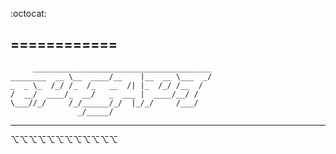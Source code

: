 :octocat:

============
------------

```
     ________________________________________
________  __ \__  ____/__    |__  __ \___  _/
_  _ \_  /_/ /_  /_   __  /| |_  /_/ /__  /  
/  __/  ____/_  __/   _  ___ |  ____/__/ /   
\___//_/     /_/______/_/  |_/_/     /___/   
               _/_____/                      

```
------------
⌥⌥⌥⌥⌥⌥⌥⌥⌥⌥⌥⌥
